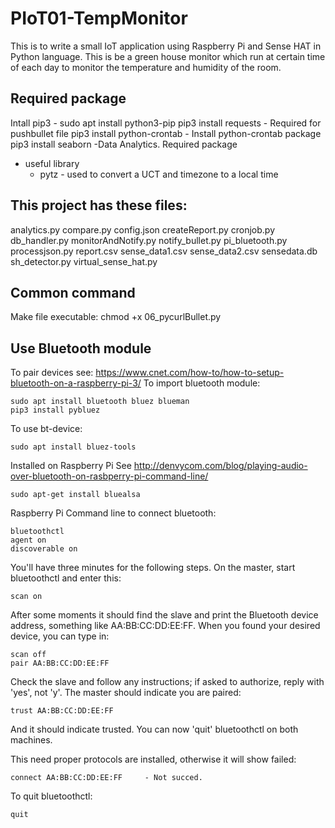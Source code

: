 # PIoT01-TempMonitor

This is to write a small IoT application using Raspberry Pi and Sense HAT in Python language. This is be a green house monitor which run at certain time of each day to monitor the temperature and humidity of the room.

## Required package

Intall pip3 - sudo apt install python3-pip
pip3 install requests   - Required for pushbullet file
pip3 install python-crontab     - Install python-crontab package
pip3 install seaborn    -Data Analytics. Required package
* useful library
  - pytz - used to convert a UCT and timezone to a local time

## This project has these files:

analytics.py
compare.py
config.json
createReport.py
cronjob.py
db_handler.py
monitorAndNotify.py
notify_bullet.py
pi_bluetooth.py
processjson.py
report.csv
sense_data1.csv
sense_data2.csv
sensedata.db
sh_detector.py
virtual_sense_hat.py

## Common command

Make file executable:
chmod +x 06_pycurlBullet.py

## Use Bluetooth module

To pair devices see: https://www.cnet.com/how-to/how-to-setup-bluetooth-on-a-raspberry-pi-3/
To import bluetooth module:
```
sudo apt install bluetooth bluez blueman
pip3 install pybluez
```

To use bt-device: 
```
sudo apt install bluez-tools
```

Installed on Raspberry Pi
See http://denvycom.com/blog/playing-audio-over-bluetooth-on-rasbperry-pi-command-line/
```
sudo apt-get install bluealsa
```

Raspberry Pi Command line to connect bluetooth:
```
bluetoothctl
agent on
discoverable on
```

You'll have three minutes for the following steps. On the master, start bluetoothctl and enter this:
```
scan on
```

After some moments it should find the slave and print the Bluetooth device address, something like AA:BB:CC:DD:EE:FF. 
When you found your desired device, you can type in:
```
scan off
pair AA:BB:CC:DD:EE:FF
```

Check the slave and follow any instructions; if asked to authorize, reply with 'yes', not 'y'. 
The master should indicate you are paired:
```
trust AA:BB:CC:DD:EE:FF
```

And it should indicate trusted. 
You can now 'quit' bluetoothctl on both machines.

This need proper protocols are installed, otherwise it will show failed:
```
connect AA:BB:CC:DD:EE:FF     - Not succed.
```

To quit bluetoothctl:
```
quit
```
